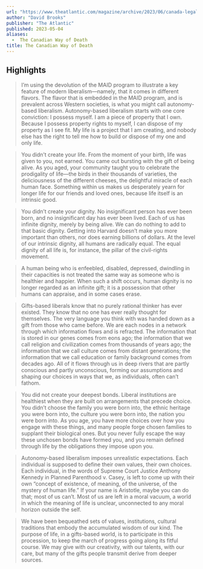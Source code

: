 ```yaml
---
url: "https://www.theatlantic.com/magazine/archive/2023/06/canada-legalized-medical-assisted-suicide-euthanasia-death-maid/673790/"
author: "David Brooks"
publisher: "The Atlantic"
published: 2023-05-04
aliases:
  -  The Canadian Way of Death
title: The Canadian Way of Death
---
```


## Highlights
> I’m using the devolution of the MAID program to illustrate a key feature of modern liberalism—namely, that it comes in different flavors. The flavor that is embedded in the MAID program, and is prevalent across Western societies, is what you might call autonomy-based liberalism. Autonomy-based liberalism starts with one core conviction: I possess myself. I am a piece of property that I own. Because I possess property rights to myself, I can dispose of my property as I see fit. My life is a project that I am creating, and nobody else has the right to tell me how to build or dispose of my one and only life.

> You didn’t create your life. From the moment of your birth, life was given to you, not earned. You came out bursting with the gift of being alive. As you aged, your community taught you to celebrate the prodigality of life—the birds in their thousands of varieties, the deliciousness of the different cheeses, the delightful miracle of each human face. Something within us makes us desperately yearn for longer life for our friends and loved ones, because life itself is an intrinsic good.

> You didn’t create your dignity. No insignificant person has ever been born, and no insignificant day has ever been lived. Each of us has infinite dignity, merely by being alive. We can do nothing to add to that basic dignity. Getting into Harvard doesn’t make you more important than others, nor does earning billions of dollars. At the level of our intrinsic dignity, all humans are radically equal. The equal dignity of all life is, for instance, the pillar of the civil-rights movement.

> A human being who is enfeebled, disabled, depressed, dwindling in their capacities is not treated the same way as someone who is healthier and happier. When such a shift occurs, human dignity is no longer regarded as an infinite gift; it is a possession that other humans can appraise, and in some cases erase.

> Gifts-based liberals know that no purely rational thinker has ever existed. They know that no one has ever really thought for themselves. The very language you think with was handed down as a gift from those who came before. We are each nodes in a network through which information flows and is refracted. The information that is stored in our genes comes from eons ago; the information that we call religion and civilization comes from thousands of years ago; the information that we call culture comes from distant generations; the information that we call education or family background comes from decades ago. All of it flows through us in deep rivers that are partly conscious and partly unconscious, forming our assumptions and shaping our choices in ways that we, as individuals, often can’t fathom.

> You did not create your deepest bonds. Liberal institutions are healthiest when they are built on arrangements that precede choice. You didn’t choose the family you were born into, the ethnic heritage you were born into, the culture you were born into, the nation you were born into. As you age, you have more choices over how you engage with these things, and many people forge chosen families to supplant their biological ones. But you never fully escape the way these unchosen bonds have formed you, and you remain defined through life by the obligations they impose upon you.

> Autonomy-based liberalism imposes unrealistic expectations. Each individual is supposed to define their own values, their own choices. Each individual, in the words of Supreme Court Justice Anthony Kennedy in Planned Parenthood v. Casey, is left to come up with their own “concept of existence, of meaning, of the universe, of the mystery of human life.” If your name is Aristotle, maybe you can do that; most of us can’t. Most of us are left in a moral vacuum, a world in which the meaning of life is unclear, unconnected to any moral horizon outside the self.

> We have been bequeathed sets of values, institutions, cultural traditions that embody the accumulated wisdom of our kind. The purpose of life, in a gifts-based world, is to participate in this procession, to keep the march of progress going along its fitful course. We may give with our creativity, with our talents, with our care, but many of the gifts people transmit derive from deeper sources.


